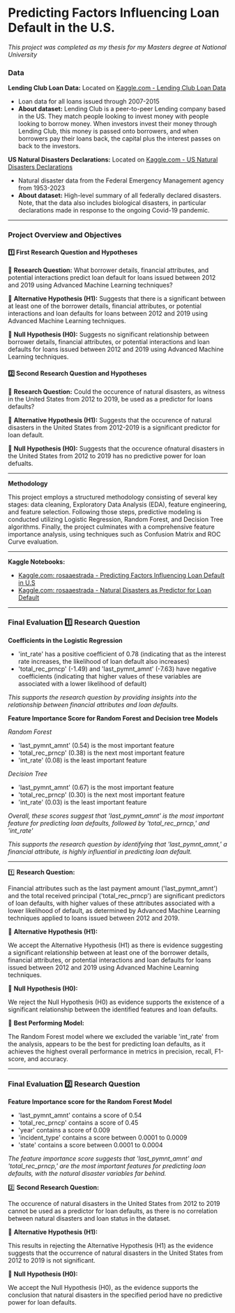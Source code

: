 # Predicting Factors Influencing Loan Default in the U.S.

*This project was completed as my thesis for my Masters degree at National University*

### Data
**Lending Club Loan Data:** Located on [Kaggle.com - Lending Club Loan Data](https://www.kaggle.com/datasets/adarshsng/lending-club-loan-data-csv)
- Loan data for all loans issued through 2007-2015
- **About dataset:** Lending Club is a peer-to-peer Lending company based in the US. They match people looking to invest money with people looking to borrow money. When investors invest their money through Lending Club, this money is passed onto borrowers, and when borrowers pay their loans back, the capital plus the interest passes on back to the investors.

**US Natural Disasters Declarations:** Located on [Kaggle.com - US Natural Disasters Declarations](https://www.kaggle.com/datasets/headsortails/us-natural-disaster-declarations)
- Natural disaster data from the Federal Emergency Management agency from 1953-2023
- **About dataset:** High-level summary of all federally declared disasters. Note, that the data also includes biological disasters, in particular declarations made in response to the ongoing Covid-19 pandemic.

------------------------------------------------------------------------------------------------------------------------

### Project Overview and Objectives

#### 1️⃣ First Research Question and Hypotheses
🔸 **Research Question:** What borrower details, financial attributes, and potential interactions predict loan default for loans issued between 2012 and 2019 using Advanced Machine Learning techniques?

🔸 **Alternative Hypothesis (H1):** Suggests that there is a significant between at least one of the borrower details, financial attributes, or potential interactions and loan defaults for loans between 2012 and 2019 using Advanced Machine Learning techniques.

🔸 **Null Hypothesis (H0):** Suggests no significant relationship between borrower details, financial attributes, or potential interactions and loan defaults for loans issued between 2012 and 2019 using Advanced Machine Learning techniques.

#### 2️⃣ Second Research Question and Hypotheses
🔸 **Research Question:** Could the occurence of natural disasters, as witness in the United States from 2012 to 2019, be used as a predictor for loans defaults?

🔸 **Alternative Hypothesis (H1):** Suggests that the occurence of natural disasters in the United States from 2012-2019 is a significant predictor for loan default.

🔸 **Null Hypothesis (H0):** Suggests that the occurence ofnatural disasters in the United States from 2012 to 2019 has no predictive power for loan defualts.

------------------------------------------------------------------------------------------------------------------------
**Methodology**

This project employs a structured methodology consisting of several key stages: data cleaning, Exploratory Data Analysis (EDA), feature engineering, and feature selection. Following those steps, predictive modeling is conducted utilizing Logistic Regression, Random Forest, and Decision Tree algorithms. Finally, the project culminates with a comprehensive feature importance analysis, using techniques such as Confusion Matrix and ROC Curve evaluation.

------------------------------------------------------------------------------------------------------------------------
**Kaggle Notebooks:**
- [Kaggle.com: rosaaestrada - Predicting Factors Influencing Loan Default in U.S](https://www.kaggle.com/code/rosaaestrada/predicting-factors-influencing-loan-default-in-u-s)
- [Kaggle.com: rosaaestrada - Natural Disasters as Predictor for Loan Default](https://www.kaggle.com/code/rosaaestrada/natural-disasters-as-predictor-for-loan-default)

------------------------------------------------------------------------------------------------------------------------

### Final Evaluation 1️⃣ Research Question

**Coefficients in the Logistic Regression**
- 'int_rate' has a positive coefficient of 0.78 (indicating that as the interest rate increases, the likelihood of loan default also increases)
- 'total_rec_prncp' (-1.49) and 'last_pymnt_amnt' (-7.63) have negative coefficients (indicating that higher values of these variables are associated with a lower likelihood of default)

*This supports the research question by providing insights into the relationship between financial attributes and loan defaults.*

**Feature Importance Score for Random Forest and Decision tree Models**

*Random Forest*
- 'last_pymnt_amnt' (0.54) is the most important feature
- 'total_rec_prncp' (0.38) is the next most important feature
- 'int_rate' (0.08) is the least important feature

*Decision Tree*
- 'last_pymnt_amnt' (0.67) is the most important feature
- 'total_rec_prncp' (0.30) is the next most important feature
- 'int_rate' (0.03) is the least important feature

*Overall, these scores suggest that 'last_pymnt_amnt' is the most important feature for predicting loan defaults, followed by 'total_rec_prncp,' and 'int_rate'*

*This supports the research question by identifying that 'last_pymnt_amnt,' a financial attribute, is highly influential in predicting loan default.*

------------------------------------------------------------------------------------------------------------------------
1️⃣ **Research Question:** 

Financial attributes such as the last payment amount ('last_pymnt_amnt') and the total received principal ('total_rec_prncp') are significant predictors of loan defaults, with higher values of these attributes associated with a lower likelihood of default, as determined by Advanced Machine Learning techniques applied to loans issued between 2012 and 2019.

🔸 **Alternative Hypothesis (H1):**

We accept the Alternative Hypothesis (H1) as there is evidence suggesting a significant relationship between at least one of the borrower details, financial attributes, or potential interactions and loan defaults for loans issued between 2012 and 2019 using Advanced Machine Learning techniques.

🔸 **Null Hypothesis (H0):**

We reject the Null Hypothesis (H0) as evidence supports the existence of a significant relationship between the identified features and loan defaults.

🔸 **Best Performing Model:**

The Random Forest model where we excluded the variable 'int_rate' from the analysis, appears to be the best for predicting loan defaults, as it achieves the highest overall performance in metrics in precision, recall, F1-score, and accuracy.

------------------------------------------------------------------------------------------------------------------------

### Final Evaluation 2️⃣ Research Question

**Feature Importance score for the Random Forest Model**
- 'last_pymnt_amnt' contains a score of 0.54
- 'total_rec_prncp' contains a score of 0.45
- 'year' contains a score of 0.009
- 'incident_type' contains a score between 0.0001 to 0.0009
- 'state' contains a score between 0.0001 to 0.0004

*The feature importance score suggests that 'last_pymnt_amnt' and 'total_rec_prncp,' are the most important features for predicting loan defaults, with the natural disaster variables far behind.*

2️⃣ **Second Research Question:**

The occurence of natural disasters in the United States from 2012 to 2019 cannot be used as a predictor for loan defaults, as there is no correlation between natural disasters and loan status in the dataset.

🔸 **Alternative Hypothesis (H1):**

This results in rejecting the Alternative Hypothesis (H1) as the evidence suggests that the occurrence of natural disasters in the United States from 2012 to 2019 is not significant.

🔸 **Null Hypothesis (H0):**

We accept the Null Hypothesis (H0), as the evidence supports the conclusion that natural disasters in the specified period have no predictive power for loan defaults.
